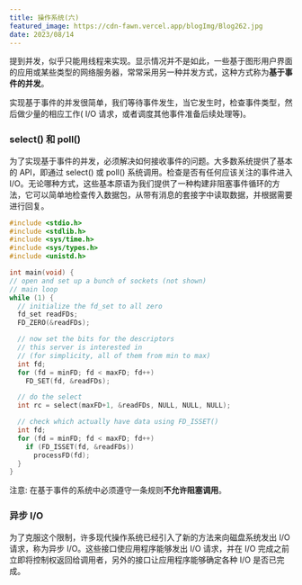 ```yaml
---
title: 操作系统(六)
featured_image: https://cdn-fawn.vercel.app/blogImg/Blog262.jpg
date: 2023/08/14
---
```


提到并发，似乎只能用线程来实现。显示情况并不是如此，一些基于图形用户界面的应用或某些类型的网络服务器，常常采用另一种并发方式，这种方式称为**基于事件的并发**。

实现基于事件的并发很简单，我们等待事件发生，当它发生时，检查事件类型，然后做少量的相应工作( I/O 请求，或者调度其他事件准备后续处理等)。

### select() 和 poll()
为了实现基于事件的并发，必须解决如何接收事件的问题。大多数系统提供了基本的 API，即通过 select() 或 poll() 系统调用。检查是否有任何应该关注的事件进入 I/O。无论哪种方式，这些基本原语为我们提供了一种构建非阻塞事件循环的方法，它可以简单地检查传入数据包，从带有消息的套接字中读取数据，并根据需要进行回复。
``` c
#include <stdio.h>
#include <stdlib.h>
#include <sys/time.h>
#include <sys/types.h>
#include <unistd.h>

int main(void) {
// open and set up a bunch of sockets (not shown)
// main loop
while (1) {
  // initialize the fd_set to all zero
  fd_set readFDs;
  FD_ZERO(&readFDs);

  // now set the bits for the descriptors
  // this server is interested in
  // (for simplicity, all of them from min to max)
  int fd;
  for (fd = minFD; fd < maxFD; fd++)
    FD_SET(fd, &readFDs);

  // do the select
  int rc = select(maxFD+1, &readFDs, NULL, NULL, NULL);

  // check which actually have data using FD_ISSET()
  int fd;
  for (fd = minFD; fd < maxFD; fd++)
    if (FD_ISSET(fd, &readFDs))
      processFD(fd);
  }
}
```

注意: 在基于事件的系统中必须遵守一条规则**不允许阻塞调用**。

### 异步 I/O
为了克服这个限制，许多现代操作系统已经引入了新的方法来向磁盘系统发出 I/O 请求，称为异步 I/O。这些接口使应用程序能够发出 I/O 请求，并在 I/O 完成之前立即将控制权返回给调用者，另外的接口让应用程序能够确定各种 I/O 是否已完成。